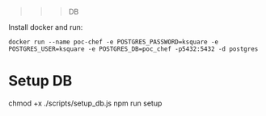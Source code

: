 > > > DB

Install docker and run:

```
docker run --name poc-chef -e POSTGRES_PASSWORD=ksquare -e POSTGRES_USER=ksquare -e POSTGRES_DB=poc_chef -p5432:5432 -d postgres
```

# Setup DB

chmod +x ./scripts/setup_db.js
npm run setup
